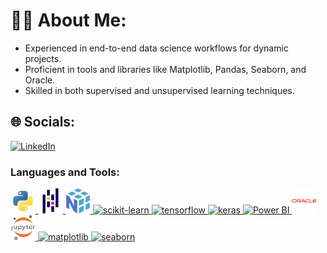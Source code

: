 # 🙋🏻 About Me:
* Experienced in end-to-end data science workflows for dynamic projects.
* Proficient in tools and libraries like Matplotlib, Pandas, Seaborn, and Oracle.
* Skilled in both supervised and unsupervised learning techniques.


## 🌐 Socials:
[![LinkedIn](https://img.shields.io/badge/LinkedIn-%230077B5.svg?logo=linkedin&logoColor=white)](https://linkedin.com/in/samir-eliyev-752ba0271) 

<h3 align="left">Languages and Tools:</h3>
<p align="left">
<a href="https://www.python.org/" target="_blank" rel="noreferrer">
<img src="https://raw.githubusercontent.com/devicons/devicon/master/icons/python/python-original.svg" alt="python" width="40" height="40"/> 
</a> 
<a href="https://pandas.pydata.org/" target="_blank" rel="noreferrer">
<img src="https://raw.githubusercontent.com/devicons/devicon/master/icons/pandas/pandas-original.svg" alt="pandas" width="40" height="40"/> 
</a>
<a href="https://numpy.org/" target="_blank" rel="noreferrer">
<img src="https://raw.githubusercontent.com/devicons/devicon/master/icons/numpy/numpy-original.svg" alt="numpy" width="40" height="40"/> 
</a>
<a href="https://scikit-learn.org/" target="_blank" rel="noreferrer">
<img src="https://raw.githubusercontent.com/scikit-learn/scikit-learn/main/doc/logos/scikit-learn-logo.png" alt="scikit-learn" width="40" height="40"/> 
</a>
<a href="https://www.tensorflow.org/" target="_blank" rel="noreferrer">
<img src="https://www.vectorlogo.zone/logos/tensorflow/tensorflow-icon.svg" alt="tensorflow" width="40" height="40"/>
</a>
<a href="https://keras.io/" target="_blank" rel="noreferrer">
<img src="https://upload.wikimedia.org/wikipedia/commons/a/ae/Keras_logo.svg" alt="keras" width="40" height="40"/> 
</a>
<a href="https://powerbi.microsoft.com/" target="_blank" rel="noreferrer">
<img src="https://www.vectorlogo.zone/logos/microsoft_powerbi/microsoft_powerbi-icon.svg" alt="Power BI" width="40" height="40"/> 
</a>
<a href="https://www.oracle.com/" target="_blank" rel="noreferrer">
<img src="https://raw.githubusercontent.com/devicons/devicon/master/icons/oracle/oracle-original.svg" alt="oracle" width="40" height="40"/>
</a>
<a href="https://jupyter.org/" target="_blank" rel="noreferrer">
<img src="https://raw.githubusercontent.com/devicons/devicon/master/icons/jupyter/jupyter-original-wordmark.svg" alt="jupyter" width="40" height="40"/> 
</a>
<a href="https://matplotlib.org/" target="_blank" rel="noreferrer">
<img src="https://upload.wikimedia.org/wikipedia/commons/8/84/Matplotlib_icon.svg" alt="matplotlib" width="40" height="40"/> 
</a>
<a href="https://seaborn.pydata.org/citing.html" target="_blank" rel="noreferrer">
<img src="https://seaborn.pydata.org/_images/logo-tall-lightbg.svg" alt="seaborn" width="40" height="40"/> 
</a>

</a>
</p>
